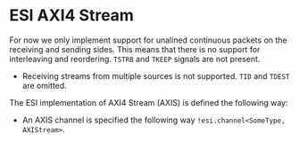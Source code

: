 # ESI AXI4 Stream

For now we only implement support for unalined continuous packets on the receiving and
sending sides. This means that there is no support for interleaving and
reordering. `TSTRB` and `TKEEP` signals are not present.

- Receiving streams from multiple sources is not supported. `TID` and `TDEST` are omitted.

The ESI implementation of AXI4 Stream (AXIS) is defined the following way:
- An AXIS channel is specified the following way `!esi.channel<SomeType, AXIStream>`.
